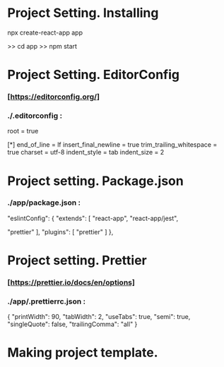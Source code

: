 # Project Setting. Installing

npx create-react-app app

\>\> cd app
\>\> npm start

# Project Setting. EditorConfig

### [https://editorconfig.org/]

### ./.editorconfig :

root = true

[*]
end_of_line = lf
insert_final_newline = true
trim_trailing_whitespace = true
charset = utf-8
indent_style = tab
indent_size = 2

# Project setting. Package.json

### ./app/package.json :

"eslintConfig": {
"extends": [
"react-app",
"react-app/jest",

<!-- Install npm i eslint-config-prettier eslint-plugin-prettier prettier -->

"prettier"
],
"plugins": [
"prettier"
]
},

# Project setting. Prettier

### [https://prettier.io/docs/en/options]

### ./app/.prettierrc.json :

{
"printWidth": 90,
"tabWidth": 2,
"useTabs": true,
"semi": true,
"singleQuote": false,
"trailingComma": "all"
}

# Making project template.
